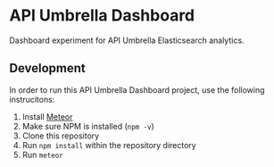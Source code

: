 # API Umbrella Dashboard
Dashboard experiment for API Umbrella Elasticsearch analytics.

## Development
In order to run this API Umbrella Dashboard project, use the following instrucitons:

1. Install [Meteor](https://meteor.com)
2. Make sure NPM is installed (`npm -v`)
3. Clone this repository
4. Run `npm install` within the repository directory
5. Run `meteor`
